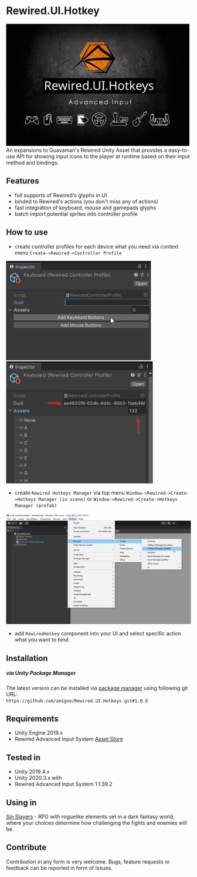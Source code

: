 # Rewired.UI.Hotkey
<img src="Readme/logo.png" alt="logo" width=500 height=auto/>
An expansions to Guavaman's Rewired Unity Asset that provides a easy-to-use API for showing input icons to the player at runtime based on their input method and bindings.

## Features
- full supports of Rewired's glyphs in UI
- binded to Rewired's actions (you don't miss any of actions)
- fast integration of keyboard, mouse and gamepads glyphs
- batch import potential sprites into controller profile

## How to use
- create controller profiles for each device what you need via context menu `Create->Rewired->Controller Profile`
<img src="Readme/profile_keyboard_before.png" alt="profile_keyboard_before" width=400 height=auto/>
<img src="Readme/profile_keyboard_after.png" alt="profile_keyboard_after" width=400 height=auto/>

- create `Rewired Hotkeys Manager` via top menu `Window->Rewired->Create->Hotkeys Manager (in scene)` or `Window->Rewired->Create->Hotkeys Manager (prefab)`
<img src="Readme/menu_create_hotkeys_manager.png" alt="menu_create_hotkeys_manager" width=800 height=auto/>

- add `RewiredHotkey` component into your UI and select specific action what you want to bind

## Installation
##### via Unity Package Manager
The latest version can be installed via [package manager](https://docs.unity3d.com/Manual/upm-ui-giturl.html) using following git URL: \
`https://github.com/am1goo/Rewired.UI.Hotkeys.git#1.0.0`

## Requirements
- Unity Engine 2019.x
- Rewired Advanced Input System [Asset Store](https://assetstore.unity.com/packages/tools/utilities/rewired-21676)

## Tested in
- Unity 2019.4.x
- Unity 2020.3.x
with
- Rewired Advanced Input System 1.1.39.2
  
## Using in
[Sin Slayers](https://www.gog.com/en/game/sin_slayers) - RPG with roguelike elements set in a dark fantasy world, where your choices determine how challenging the fights and enemies will be.

## Contribute
Contribution in any form is very welcome. Bugs, feature requests or feedback can be reported in form of Issues.
